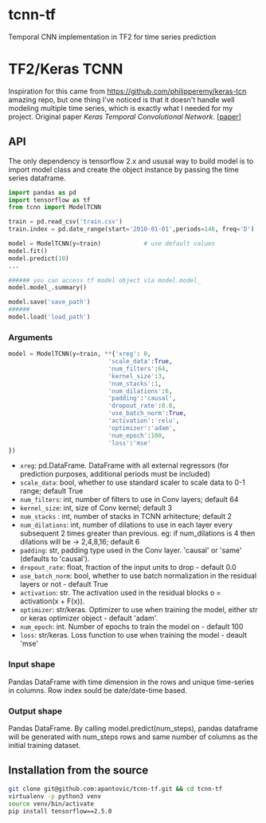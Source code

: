 # tcnn-tf
Temporal CNN implementation in TF2 for time series prediction

# TF2/Keras TCNN

Inspiration for this came from https://github.com/philipperemy/keras-tcn amazing repo, but one thing I've noticed is that it doesn't handle well modeling multiple time series, which is exactly what I needed for my project.
Original paper *Keras Temporal Convolutional Network*. [[paper](https://arxiv.org/abs/1803.01271)]

## API

The only dependency is tensorflow 2.x and ususal way to build model is to import model class and create the object instance by passing the time series dataframe.

```python
import pandas as pd
import tensorflow as tf
from tcnn import ModelTCNN

train = pd.read_csv('train.csv')
train.index = pd.date_range(start='2010-01-01',periods=146, freq='D')

model = ModelTCNN(y=train)            # use default values
model.fit()
model.predict(10)
...

###### you can access tf model object via model.model_
model.model_.summary()

model.save('save_path')
######
model.load('load_path')
```

### Arguments

```python
model = ModelTCNN(y=train, **{'xreg': 0, 
                            'scale_data':True,
                            'num_filters':64,
                            'kernel_size':3,
                            'num_stacks':1,
                            'num_dilations':6,
                            'padding':'causal',
                            'dropout_rate':0.0,
                            'use_batch_norm':True,
                            'activation':'relu',
                            'optimizer':'adam',
                            'num_epoch':100,
                            'loss':'mse'
})
```

- `xreg`: pd.DataFrame. DataFrame with all external regressors (for prediction purposes, additional periods must be included)
- `scale_data`: bool, whether to use standard scaler to scale data to 0-1 range; default True
- `num_filters`: int, number of filters to use in Conv layers; default 64
- `kernel_size`: int, size of Conv kernel; default 3
- `num_stacks` : int, number of stacks in TCNN arhitecture; default 2
- `num_dilations`: int, number of dilations to use in each layer every subsequent 2 times greater than previous. eg: if num_dilations is 4 then dilations will be -> 2,4,8,16; default 6
- `padding`: str, padding type used in the Conv layer. 'causal' or 'same' (defaults to 'causal').
- `dropout_rate`: float, fraction of the input units to drop - default 0.0
- `use_batch_norm`: bool, whether to use batch normalization in the residual layers or not - default True
- `activation`: str. The activation used in the residual blocks o = activation(x + F(x)).
- `optimizer`: str/keras. Optimizer to use when training the model, either str or keras optimizer object - default 'adam'.
- `num_epoch`: int. Number of epochs to train the model on - default 100
- `loss`: str/keras. Loss function to use when training the model - deault 'mse'

### Input shape

Pandas DataFrame with time dimension in the rows and unique time-series in columns. Row index sould be date/date-time based.

### Output shape

Pandas DataFrame. By calling model.predict(num_steps), pandas dataframe will be generated with num_steps rows and same number of columns as the initial training dataset.

## Installation from the source

```bash
git clone git@github.com:apantovic/tcnn-tf.git && cd tcnn-tf
virtualenv -p python3 venv
source venv/bin/activate
pip install tensorflow==2.5.0
```

